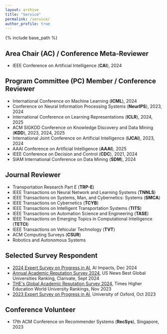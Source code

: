 ```yaml
---
layout: archive
title: "Service"
permalink: /service/
author_profile: true
---
```


{% include base_path %}

## Area Chair (AC) / Conference Meta-Reviewer
- IEEE Conference on Artificial Intelligence (**CAI**), 2024

## Program Committee (PC) Member / Conference Reviewer
- International Conference on Machine Learning (**ICML**), 2024
- Conference on Neural Information Processing Systems (**NeurIPS**), 2023, 2024
- International Conference on Learning Representations (**ICLR**), 2024, 2025
- ACM SIGKDD Conference on Knowledge Discovery and Data Mining (**KDD**), 2023, 2024, 2025
- International Joint Conference on Artificial Intelligence (**IJCAI**), 2023, 2024
- AAAI Conference on Artificial Intelligence (**AAAI**), 2025
- IEEE Conference on Decision and Control (**CDC**), 2021, 2024
- SIAM International Conference on Data Mining (**SDM**), 2024

## Journal Reviewer
- Transportation Research Part E (**TRP-E**)
- IEEE Transactions on Neural Network and Learning Systems (**TNNLS**)
- IEEE Transactions on Systems, Man, and Cybernetics: Systems (**SMCA**)
- IEEE Transactions on Cybernetics (**TCYB**)
- IEEE Transactions on Intelligent Transportation Systems (**TITS**)
- IEEE Transactions on Automation Science and Engineering (**TASE**)
- IEEE Transactions on Emerging Topics in Computational Intelligence (**TETCI**)
- IEEE Transactions on Vehicular Technology (**TVT**)
- ACM Computing Surveys (**CSUR**)
- Robotics and Autonomous Systems

## Selected Survey Respondent
- [2024 Expert Survey on Progress in AI](https://aiimpacts.org/#gsc.tab=0), AI Impacts, Dec 2024
- [Annual Academic Reputation Survey 2024](https://ts-productinfo.com/c/1863701/8b711f438547f8fd/5), US News Best Global Universities Ranking, Clarivate, Sept 2024
- [THE's Global Academic Reputation Survey 2024](https://www.timeshighereducation.com/world-university-rankings/global-academic-reputation-survey-2024-launching-soon), Times Higher Education World University Rankings, Nov 2023
- [2023 Expert Survey on Progress in AI](https://wiki.aiimpacts.org/ai_timelines/predictions_of_human-level_ai_timelines/ai_timeline_surveys/2023_expert_survey_on_progress_in_ai), University of Oxford, Oct 2023

## Conference Volunteer
- 17th ACM Conference on Recommender Systems (**RecSys**), Singapore, 2023
